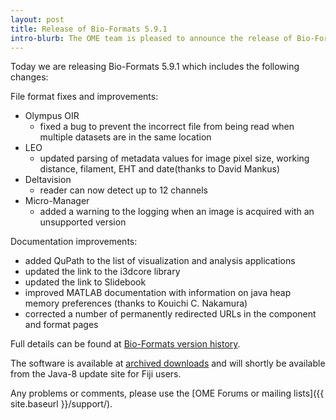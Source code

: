 ```yaml
---
layout: post
title: Release of Bio-Formats 5.9.1
intro-blurb: The OME team is pleased to announce the release of Bio-Formats 5.9.1
---
```


Today we are releasing Bio-Formats 5.9.1 which includes the following changes:

File format fixes and improvements:

* Olympus OIR
    * fixed a bug to prevent the incorrect file from being read when multiple datasets are in the same location
* LEO
    * updated parsing of metadata values for image pixel size, working distance, filament, EHT and date(thanks to David Mankus)
* Deltavision
    * reader can now detect up to 12 channels
* Micro-Manager
    * added a warning to the logging when an image is acquired with an unsupported version

Documentation improvements:

* added QuPath to the list of visualization and analysis applications
* updated the link to the i3dcore library
* updated the link to Slidebook
* improved MATLAB documentation with information on java heap memory preferences (thanks to Kouichi C. Nakamura)
* corrected a number of permanently redirected URLs in the component and format pages

Full details can be found at [Bio-Formats version history](https://docs.openmicroscopy.org/bio-formats/5.9.1/about/whats-new.html).

The software is available at [archived downloads](https://downloads.openmicroscopy.org/bio-formats/5.9.1)
and will shortly be available from the Java-8 update site for Fiji users.

Any problems or comments, please use the [OME Forums or mailing lists]({{ site.baseurl }}/support/).
